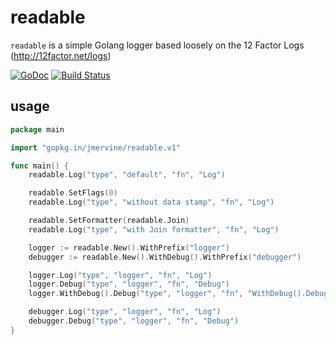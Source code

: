 # readable

`readable` is a simple Golang logger based loosely on the 12 Factor Logs (http://12factor.net/logs)

[![GoDoc](https://godoc.org/gopkg.in/jmervine/readable.v1?status.png)](https://godoc.org/gopkg.in/jmervine/readable.v1) [![Build Status](https://travis-ci.org/jmervine/readable.svg?branch=master)](https://travis-ci.org/jmervine/readable)

## usage

```go
package main

import "gopkg.in/jmervine/readable.v1"

func main() {
    readable.Log("type", "default", "fn", "Log")

    readable.SetFlags(0)
    readable.Log("type", "without data stamp", "fn", "Log")

    readable.SetFormatter(readable.Join)
    readable.Log("type", "with Join formatter", "fn", "Log")

    logger := readable.New().WithPrefix("logger")
    debugger := readable.New().WithDebug().WithPrefix("debugger")

    logger.Log("type", "logger", "fn", "Log")
    logger.Debug("type", "logger", "fn", "Debug")
    logger.WithDebug().Debug("type", "logger", "fn", "WithDebug().Debug")

    debugger.Log("type", "logger", "fn", "Log")
    debugger.Debug("type", "logger", "fn", "Debug")
}
```
